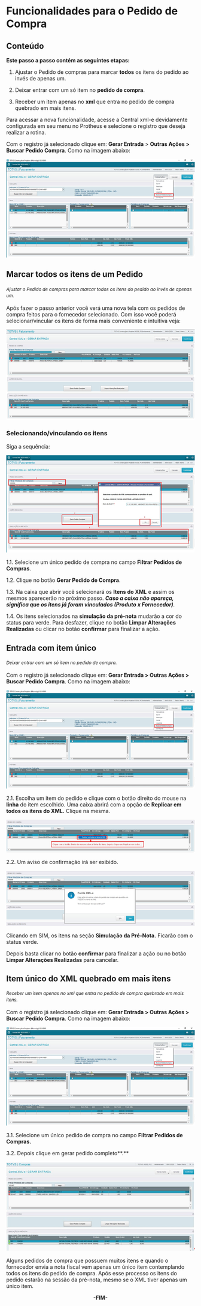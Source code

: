 <style>
    #format{
        font-style: italic; 
        font-size: 12px;
    }
</style>

# Funcionalidades para o Pedido de Compra

## Conteúdo

**Este passo a passo contém as seguintes etapas:**

1. Ajustar o Pedido de compras para marcar **todos** os itens do pedido ao invés de apenas um.

2. Deixar entrar com um só item no **pedido de compra**.

3. Receber um item apenas no **xml** que entra no pedido de compra quebrado em mais itens.

Para acessar a nova funcionalidade, acesse a Central xml-e devidamente configurada em seu menu no Protheus e selecione o registro que deseja realizar a rotina.

Com o registro já selecionado clique em: **Gerar Entrada** > **Outras Ações > Buscar Pedido Compra**. Como na imagem abaixo:

![Figura 01: Buscar Pedido de Compra](../../assets/pc-completo/00-start-busca-pc.png "Buscar Pedido de Compra")

## Marcar todos os itens de um Pedido
<span id="format">Ajustar o Pedido de compras para marcar todos os itens do pedido ao invés de apenas um.</span>
<br><br>
Após fazer o passo anterior você verá uma nova tela com os pedidos de compra feitos para o fornecedor selecionado. Com isso você poderá selecionar/vincular os itens de forma mais conveniente e intuitiva veja:

![Figura 02: PC para o Fornecedor selecionado](../../assets/pc-completo/01-pc-fornecedor.png "PC para o Fornecedor selecionado")

### Selecionando/vinculando os itens

Siga a sequência:

![Figura 03: Seleção de itens](../../assets/pc-completo/02-selecao-itens.png "Seleção de itens")

1.1. Selecione um único pedido de compra no campo **Filtrar Pedidos de Compras**.

1.2. Clique no botão **Gerar Pedido de Compra**.

1.3. Na caixa que abrir você selecionará os **Itens do XML** e assim os mesmos aparecerão no próximo passo. ***Caso a caixa não apareça, significa que os itens já foram vinculados (Produto x Fornecedor)***.

1.4. Os itens selecionados na **simulação da pré-nota** mudarão a cor do status para verde.  Para desfazer, clique no botão **Limpar Alterações Realizadas** ou clicar no botão **confirmar** para finalizar a ação. 

## Entrada com item único
<span id="format">Deixar entrar com um só item no pedido de compra.</span>
<br><br>
Com o registro já selecionado clique em: **Gerar Entrada > Outras Ações > Buscar Pedido Compra**. Como na imagem abaixo:

![Figura 04: Buscar Pedido de Compra](../../assets/pc-completo/00-start-busca-pc.png "Buscar Pedido de Compra")

2.1. Escolha um item do pedido e clique com o botão direito do mouse na **linha** do item escolhido.  Uma caixa abrirá com a opção de  **Replicar em todos os itens do XML.**  Clique na mesma.

![Figura 05: Replicar em todos os itens do XML](../../assets/pc-completo/04-replicar-ptodos.png "Replicar em todos os itens do XML")

2.2. Um aviso de confirmação irá ser exibido.

![Figura 06: Confirmação de aplicação](../../assets/pc-completo/05-confirmacao.png "Confirmação de aplicação")

Clicando em SIM, os itens na seção **Simulação da Pré-Nota.** Ficarão com o status verde.

Depois basta clicar no botão **confirmar** para finalizar a ação ou no botão **Limpar Alterações Realizadas** para cancelar.

## Item único do XML quebrado em mais itens
<span id="format">Receber um item apenas no xml que entra no pedido de compra quebrado em mais itens.</span>
<br><br>
Com o registro já selecionado clique em: **Gerar Entrada > Outras Ações > Buscar Pedido Compra**. Como na imagem abaixo:

![Figura 07: Buscar Pedido de Compra](../../assets/pc-completo/00-start-busca-pc.png "Buscar Pedido de Compra")

3.1. Selecione um único pedido de compra no campo **Filtrar Pedidos de Compras.**

3.2. Depois clique em gerar pedido completo**.**

![Figura 08: Gerar Pedido Completo](../../assets/pc-completo/07-gerar-pc-completo.png "Gerar Pedido Completo")

Alguns pedidos de compra que possuem muitos itens e quando o fornecedor envia a nota fiscal vem apenas um único item contemplando todos os itens do pedido de compra. Após esse processo os itens do pedido estarão na sessão da pré-nota, mesmo se o XML tiver apenas um único item.

<div style="text-align: center; font-weight: bold;">-FIM-</div>